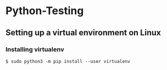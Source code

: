 # Python-Testing
## Setting up a virtual environment on Linux 
### Installing virtualenv
``` $ sudo python3 -m pip install --user virtualenv ```

